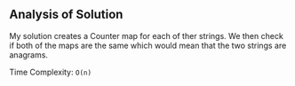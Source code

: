 ## Analysis of Solution 
My solution creates a Counter map for each of ther strings. We then check if both of the maps are the same which would mean that the two strings are anagrams. 

Time Complexity: `O(n)`